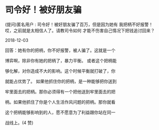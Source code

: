 # 司令好！被好朋友骗

(提问)匿名用户 : 司令好！被好朋友骗了百万，但是因为她有 我把柄不好报警！哎，之前就是太相信人了。请教司令如何 才能不伤害自己情况下把钱追讨回来？

2018-12-03

回答：她有你的把柄，你不好报警，被人骗了。这就是一个

博弈啊，除非你有她的把柄了，暴力平衡。 或者这个把柄能

够化解，对你造成不大的影响。这个时候平衡就打破了，你

就能占优势了。 如果他抓住你的把柄，是一种能够把你送到

牢里面去的把柄。那你必须得有一个把他送到牢里面去的把

柄。如果他抓住了你是个人生活作风问题的把柄。那你就看

这个把柄能够影响到的人，愿不愿意为了利益跟你站在同一

战线上。(4 赞)